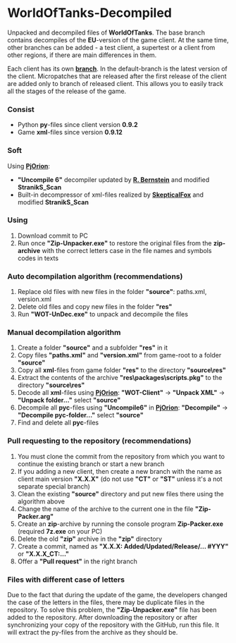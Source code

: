 ﻿# WorldOfTanks-Decompiled
Unpacked and decompiled files of **WorldOfTanks**. The base branch contains decompiles of the **EU**-version of the game client. At the same time, other branches can be added - a test client, a supertest or a client from other regions, if there are main differences in them.

Each client has its own [**branch**](https://github.com/StranikS-Scan/WorldOfTanks-Decompiled/branches/all). In the default-branch is the latest version of the client. Micropatches that are released after the first release of the client are added only to branch of released client. This allows you to easily track all the stages of the release of the game.

### Consist
* Python **py**-files since client version **0.9.2**
* Game **xml**-files since version **0.9.12**

### Soft
Using **[PjOrion](https://koreanrandom.com/forum/topic/15280-)**:
* **"Uncompile 6"** decompiler updated by **[R. Bernstein](https://github.com/rocky/python-uncompyle6)** and modified **StranikS_Scan**
* Built-in decompressor of xml-files realized by **[SkepticalFox](https://github.com/ShadowHunterRUS)** and modified **StranikS_Scan**

### Using ###
1. Download commit to PC
2. Run once **"Zip-Unpacker.exe"** to restore the original files from the **zip-archive** with the correct letters case in the file names and symbols codes in texts

### Auto decompilation algorithm (recommendations)
1. Replace old files with new files in the folder **"source"**: paths.xml, version.xml
2. Delete old files and copy new files in the folder **"res"**
3. Run **"WOT-UnDec.exe"** to unpack and decompile the files

### Manual decompilation algorithm
1. Create a folder **"source"** and a subfolder **"res"** in it
2. Copy files **"paths.xml"** and **"version.xml"** from game-root to a folder **"source"**
3. Copy all **xml**-files from game folder **"res"** to the directory **"source\res"**
4. Extract the contents of the archive **"res\packages\scripts.pkg"** to the directory **"source\res"**
5. Decode all **xml**-files using **[PjOrion](https://koreanrandom.com/forum/topic/15280-)**: **"WOT-Client"** -> **"Unpack XML"** -> **"Unpack folder..."** select **"source"**
6. Decompile all **pyc**-files using **"Uncompile6"** in **[PjOrion](https://koreanrandom.com/forum/topic/15280-)**: **"Decompile"** -> **"Decompile pyc-folder..."** select **"source"**
7. Find and delete all **pyc**-files

### Pull requesting to the repository (recommendations)
1. You must clone the commit from the repository from which you want to continue the existing branch or start a new branch
2. If you adding a new client, then create a new branch with the name as client main version **"X.X.X"** (do not use **"CT"** or **"ST"** unless it's a not separate special branch)
3. Clean the existing **"source"** directory and put new files there using the algorithm above
4. Change the name of the archive to the current one in the file **"Zip-Packer.arg"**
5. Create an **zip**-archive by running the console program **Zip-Packer.exe** (required **7z.exe** on your PC)
6. Delete the old **"zip"** archive in the **"zip"** directory
7. Create a commit, named as **"X.X.X: Added/Updated/Release/... #YYY"** or **"X.X.X_CT:..."**
8. Offer a **"Pull request"** in the right branch

### Files with different case of letters
Due to the fact that during the update of the game, the developers changed the case of the letters in the files, there may be duplicate files in the repository. To solve this problem, the **"Zip-Unpacker.exe"** file has been added to the repository. After downloading the repository or after synchronizing your copy of the repository with the GitHub, run this file. It will extract the py-files from the archive as they should be.